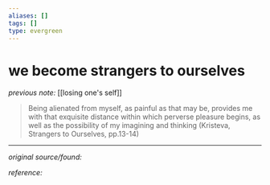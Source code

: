 ```yaml
---
aliases: []
tags: []
type: evergreen
---
```


# we become strangers to ourselves

_previous note:_ [[losing one's self]]

> Being alienated from myself, as painful as that may be, provides me with that exquisite distance within which perverse pleasure begins, as well as the possibility of my imagining and thinking (Kristeva, Strangers to Ourselves, pp.13-14)



---

_original source/found:_ 

_reference:_ 



